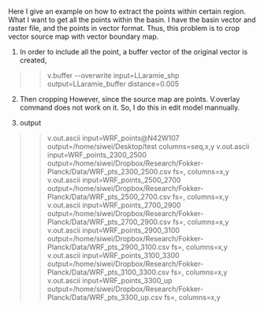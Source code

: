 Here I give an example on how to extract the points within
certain region.
What I want to get all the points within the basin. I have
the basin vector and raster file, and the points in vector
format. Thus, this problem is to crop vector source map with
vector boundary map.

1. In order to include all the point, a buffer vector of the 
original vector is created,
>> v.buffer --overwrite input=LLaramie_shp output=LLaramie_buffer distance=0.005

2. Then cropping
However, since the source map are points. V.overlay command
does not work on it. So, I do this in edit model mannually.

3. output
>> v.out.ascii input=WRF_points@N42W107 output=/home/siwei/Desktop/test columns=seq,x,y
>> v.out.ascii input=WRF_points_2300_2500 output=/home/siwei/Dropbox/Research/Fokker-Planck/Data/WRF_pts_2300_2500.csv fs=, columns=x,y
>> v.out.ascii input=WRF_points_2500_2700 output=/home/siwei/Dropbox/Research/Fokker-Planck/Data/WRF_pts_2500_2700.csv fs=, columns=x,y
>> v.out.ascii input=WRF_points_2700_2900 output=/home/siwei/Dropbox/Research/Fokker-Planck/Data/WRF_pts_2700_2900.csv fs=, columns=x,y
>> v.out.ascii input=WRF_points_2900_3100 output=/home/siwei/Dropbox/Research/Fokker-Planck/Data/WRF_pts_2900_3100.csv fs=, columns=x,y
>> v.out.ascii input=WRF_points_3100_3300 output=/home/siwei/Dropbox/Research/Fokker-Planck/Data/WRF_pts_3100_3300.csv fs=, columns=x,y
>> v.out.ascii input=WRF_points_3300_up output=/home/siwei/Dropbox/Research/Fokker-Planck/Data/WRF_pts_3300_up.csv fs=, columns=x,y
